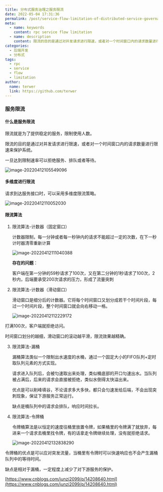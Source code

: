 ```yaml
---
title: 分布式服务治理之服务限流
date: 2022-05-04 17:31:36
permalink: /post/service-flow-limitation-of-distributed-service-governance.html
meta:
  - name: keywords
    content: rpc service flow limitation
  - name: description
    content: 限流的目的是通过对并发请求进行限速，或者对一个时间窗口内的请求数量进行限速来保护系统。
categories:
  - 后端开发
  - 分布式
tags:
  - rpc
  - service
  - flow
  - limitation
author: 
  name: terwer
  link: https://github.com/terwer
---
```

### 服务限流

#### 什么是服务限流

限流就是为了提供稳定的服务，限制使用人数。

限流的目的是通过对并发请求进行限速，或者对一个时间窗口内的请求数量进行限速来保护系统。

一旦达到限制速率可以拒绝服务、排队或者等待。

![image-20220412105549096](https://img1.terwer.space/image-20220412105549096.png)

#### 多维度进行限流

请求到达服务接口时，可以采用多维度限流策略。

![image-20220412110052030](https://img1.terwer.space/image-20220412110052030.png)

#### 限流算法

1. 限流算法-计数器（固定窗口）

   计数器限制，每一分钟或者每一秒钟内的请求不能超过一定的次数，在下一秒计时器清零重新计算

   ![image-20220412111040388](https://img1.terwer.space/image-20220412111040388.png)

   **存在的问题**：

   客户端在第一分钟的59秒请求了100次，又在第二分钟的1秒请求了100次，2秒内，后端要承受200次请求的压力，形成了流量突刺

2. 限流算法-计数器（滑动窗口）

   滑动窗口是细分后的计数器。它将每个时间窗口又划分成若干个时间片段，每过一个时间片段，整个时间窗口就会向右移动一格。

   ![image-20220412112229172](https://img1.terwer.space/image-20220412112229172.png)

打满100次，客户端就拒绝访问。

时间窗口划分的越细，滑动窗口的滚动越平滑，限流效果越精确。

3. 限流算法-漏桶

   漏桶算法类似一个限制出水速度的水桶，通过一个固定大小的FIFO队列+定时取队列元素的方式实现。

   请求进入队列后，会被匀速取出来处理，类似桶底部的开口匀速出水。当队列被占满后，后来的请求会直接被拒绝，类似水倒得太快溢出来。

   优点是可以削峰填谷，不论请求多大多快，都只会匀速发给后端，不会出现突刺现象，保证下游服务正常运行。

   缺点是桶队列中的请求会排队，响应时间拉长。

4. 限流算法-令牌桶

   令牌桶算法是以恒定的速度往桶里放置令牌，如果桶里的令牌满了就放弃，每进来一个请求去桶里找令牌，有的话拿走令牌继续处理，没有就拒绝请求。

   ![image-20220412132838290](https://img1.terwer.space/image-20220412132838290.png)

令牌桶的优点是可以应对突发流量，当桶里有令牌时可以快速响应也不会产生漏桶队列中的等待时间。

缺点是相对于漏桶，一定程度上减少了对下游服务的保护。

[https://www.cnblogs.com/junzi2099/p/14208640.html](https://www.cnblogs.com/junzi2099/p/14208640.html)

